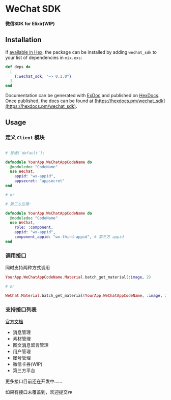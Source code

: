 # WeChat SDK

**微信SDK for Elixir(WIP)**

## Installation

If [available in Hex](https://hex.pm/docs/publish), the package can be installed
by adding `wechat_sdk` to your list of dependencies in `mix.exs`:

```elixir
def deps do
  [
    {:wechat_sdk, "~> 0.1.0"}
  ]
end
```

Documentation can be generated with [ExDoc](https://github.com/elixir-lang/ex_doc)
and published on [HexDocs](https://hexdocs.pm). Once published, the docs can
be found at [https://hexdocs.pm/wechat_sdk](https://hexdocs.pm/wechat_sdk).

## Usage

### 定义 `Client` 模块

```elixir

# 普通(`default`):

defmodule YourApp.WeChatAppCodeName do
  @moduledoc "CodeName"
  use WeChat,
    appid: "wx-appid",
    appsecret: "appsecret"
end

# or

# 第三方应用:

defmodule YourApp.WeChatAppCodeName do
  @moduledoc "CodeName"
  use WeChat,
    role: :component,
    appid: "wx-appid",
    component_appid: "wx-third-appid", # 第三方 appid
end
```

### 调用接口

同时支持两种方式调用

```elixir
YourApp.WeChatAppCodeName.Material.batch_get_material(:image, 2)

# or

WeChat.Material.batch_get_material(YourApp.WeChatAppCodeName, :image, 2)
```
### 支持接口列表

[官方文档](https://developers.weixin.qq.com/doc/offiaccount/Getting_Started/Overview.html)

* 消息管理
* 素材管理
* 图文消息留言管理
* 用户管理
* 账号管理
* 微信卡券(WIP)
* 第三方平台

更多接口目前还在开发中……

如果有接口未覆盖到，欢迎提交`PR`
